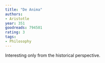 ```yaml
---
title: "De Anima"
authors:
- Aristotle
year: 351
goodreads: 794501
rating: 3
tags:
- Philosophy
---
```


Interesting only from the historical perspective.
